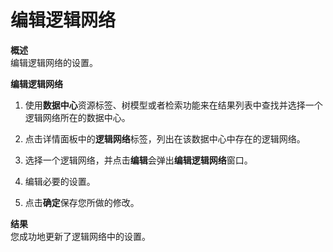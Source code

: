 # 编辑逻辑网络

**概述**</br>
编辑逻辑网络的设置。

**编辑逻辑网络**
1. 使用**数据中心**资源标签、树模型或者检索功能来在结果列表中查找并选择一个逻辑网络所在的数据中心。

2. 点击详情面板中的**逻辑网络**标签，列出在该数据中心中存在的逻辑网络。

3. 选择一个逻辑网络，并点击**编辑**会弹出**编辑逻辑网络**窗口。

4. 编辑必要的设置。

5. 点击**确定**保存您所做的修改。

**结果**<br/>
您成功地更新了逻辑网络中的设置。


